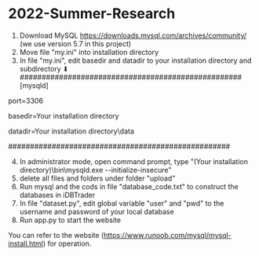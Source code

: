 # 2022-Summer-Research
1. Download MySQL https://downloads.mysql.com/archives/community/ (we use version 5.7 in this project)
2. Move file "my.ini" into installation directory
3. In file "my.ini", edit basedir and datadir to your installation directory and subdirectory
               ⬇
###################################################
[mysqld]

port=3306

basedir=Your installation directory

datadir=Your installation directory\\data

###################################################

4. In administrator mode, open command prompt, type "(Your installation directory)\bin\mysqld.exe --initialize-insecure"
5. delete all files and folders under folder "upload"
6. Run mysql and the cods in file "database_code.txt" to construct the databases in iDBTrader
7. In file "dataset.py", edit global variable "user" and "pwd" to the username and password of your local database
8. Run app.py to start the website






You can refer to the website (https://www.runoob.com/mysql/mysql-install.html) for operation.

